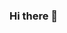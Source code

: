 ### Hi there 👋

<!--
**Ussi04X/Ussi04X** is a ✨ _special_ ✨ repository because its `README.md` (this file) appears on your GitHub profile.

Here are some ideas to get you started:

- 🔭 I’m currently working on code.
- 🌱 I’m currently learning GitHub
- 👯 I’m looking to collaborate on myself
- 🤔 I’m looking for help with learning how to code 
- 💬 Ask me about Business, Value Chain Creation, Strategy ...
- 📫 How to reach me: Bolama02@gmail.com
- 😄 Pronouns: ...
- ⚡ Fun fact: ...
-->
